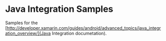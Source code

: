 Java Integration Samples
========================

Samples for the [http://developer.xamarin.com/guides/android/advanced_topics/java_integration_overview/](Java Integration documetation).
